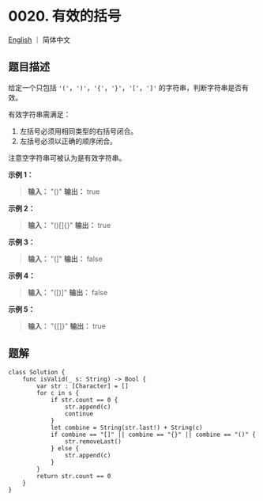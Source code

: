 # 0020. 有效的括号

[English](README) ｜ 简体中文



## 题目描述

给定一个只包括 `'('`，`')'`，`'{'`，`'}'`，`'['`，`']'` 的字符串，判断字符串是否有效。

有效字符串需满足：

1. 左括号必须用相同类型的右括号闭合。
2. 左括号必须以正确的顺序闭合。

注意空字符串可被认为是有效字符串。

**示例 1：**

>**输入：** "()"
>**输出：** true

**示例 2：**

>**输入：** "()[]{}"
>**输出：** true

**示例 3：**

>**输入：** "(]"
>**输出：** false

**示例 4：**

>**输入：** "([)]"
>**输出：** false

**示例 5：**

>**输入：** "{[]}"
>**输出：** true



## 题解

```
class Solution {
    func isValid(_ s: String) -> Bool {
        var str : [Character] = []
        for c in s {
            if str.count == 0 {
                str.append(c)
                continue
            }
            let combine = String(str.last!) + String(c)
            if combine == "[]" || combine == "{}" || combine == "()" {
                str.removeLast()
            } else {
                str.append(c)
            }
        }
        return str.count == 0
    }
}
```

